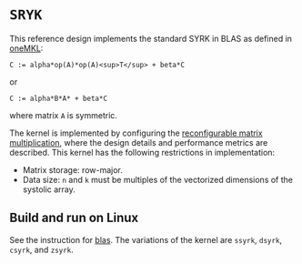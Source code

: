 # `SRYK`

This reference design implements the standard SYRK in BLAS as defined in [oneMKL](https://oneapi-src.github.io/oneMKL/domains/blas/syrk.html):
```
C := alpha*op(A)*op(A)<sup>T</sup> + beta*C
```
or
```
C := alpha*B*A* + beta*C
```

where matrix `A` is symmetric.

The kernel is implemented by configuring the [reconfigurable matrix multiplication](../recnfigurable_matmul/README.md), where the design details and performance metrics are described.
This kernel has the following restrictions in implementation:
* Matrix storage: row-major.
* Data size: `n` and `k` must be multiples of the vectorized dimensions of the systolic array.


## Build and run on Linux

See the instruction for [blas](../README#Build-a-kernel-and-run-on-Linux). The variations of the kernel are `ssyrk`, `dsyrk`, `csyrk`, and `zsyrk`.